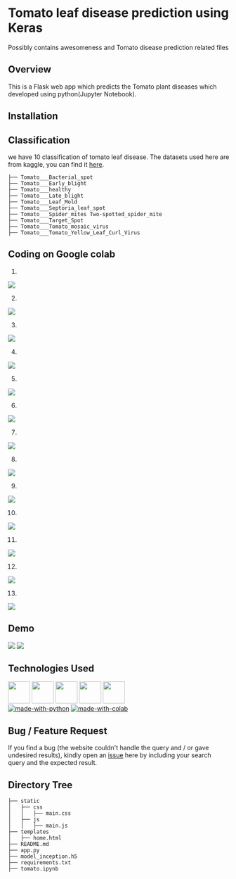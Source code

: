 # Tomato leaf disease prediction using Keras
Possibly contains awesomeness and Tomato disease prediction related files

## Overview
This is a Flask web app which predicts the Tomato plant diseases which developed using python(Jupyter Notebook).

## Installation

## Classification
we have 10 classification of tomato leaf disease. The datasets used here are from kaggle, you can find it [here](https://www.kaggle.com/noulam/tomato).
```
├── Tomato___Bacterial_spot
├── Tomato___Early_blight
├── Tomato___healthy
├── Tomato___Late_blight
├── Tomato___Leaf_Mold
├── Tomato___Septoria_leaf_spot
├── Tomato___Spider_mites Two-spotted_spider_mite
├── Tomato___Target_Spot
├── Tomato___Tomato_mosaic_virus
├── Tomato___Tomato_Yellow_Leaf_Curl_Virus
```

## Coding on Google colab
1.
<img target="_blank" src="https://64.media.tumblr.com/2653f8f5c8160b76e7e8732d8eac292d/f4b26b63d9bd44e6-0d/s1280x1920/f4f74f272de831eeaa3e1c01ccf769701569938f.png">

2.
<img target="_blank" src="https://64.media.tumblr.com/2a2fcdfa8ba27755f4517ca45573fb97/f4b26b63d9bd44e6-80/s1280x1920/4507bfb6e83b3bfd241a67327b8cbf9cd176db87.png">

3.
<img target="_blank" src="https://64.media.tumblr.com/cf912ee4d95ee894d5833dadc412480b/f4b26b63d9bd44e6-38/s1280x1920/cfc44f65a6c7132c19ad4725eed489558f2f8654.png">

4.
<img target="_blank" src="https://64.media.tumblr.com/c6f5dc2b1a502ff598c6f08580b65e91/f4b26b63d9bd44e6-15/s1280x1920/dba9d802fc3aec1a997ba1f737e9dc1e5f67faf2.png">

5.
<img target="_blank" src="https://64.media.tumblr.com/f7e543601e1ef7dd2ce920ba84c6ac60/1dea12d48a35a1f9-5f/s1280x1920/cd6cc0735b9080c95e02695adb65b4a5ca14c72a.png">

6.
<img target="_blank" src="https://64.media.tumblr.com/6efc9f32be266f2b2954ef69fa22eb32/1dea12d48a35a1f9-6b/s1280x1920/08a745ae1b6bf304be5060860d41fcd22820f0fc.png">

7.
<img target="_blank" src="https://64.media.tumblr.com/628903ae3d2d4d084c0a67af20c8f883/1dea12d48a35a1f9-0f/s1280x1920/3d4594dcafa07bc09c699d22d7891991537ac60b.png">

8.
<img target="_blank" src="https://64.media.tumblr.com/e51a26404f241d06224b840d80a8e93a/1dea12d48a35a1f9-2e/s1280x1920/7514f6dd83f00c75fd9906e00a48c107f5c7b7db.png">

9.
<img target="_blank" src="https://64.media.tumblr.com/ed8148e0dc0423df13e28fba914851fa/d25520b80d2fbb17-18/s1280x1920/74f46e16091b1378c2c7179b40f4e4af1328f2b5.png">

10.
<img target="_blank" src="https://64.media.tumblr.com/3e1e4ebb5f637d893c1208e26802a7cf/d25520b80d2fbb17-4e/s1280x1920/529c6ec11242faa5fe00c76b7d8c42ef767ce78b.png">

11.
<img target="_blank" src="https://64.media.tumblr.com/fe24a611adb4066146059a7b22dbc3f3/d25520b80d2fbb17-6c/s1280x1920/2fd6d7ce5f881b3b6ad745521a1ca5dea834b374.png">

12.
<img target="_blank" src="https://64.media.tumblr.com/4972dce49a38af2acc89a16ffee3fbd7/d25520b80d2fbb17-7b/s1280x1920/cd3bbdf00d8a523bb2b8defb3b205d92a13bfb26.png">

13.
<img target="_blank" src="https://64.media.tumblr.com/a8aa77cd841affb58843efa434e209de/d25520b80d2fbb17-31/s1280x1920/37e0bb04d0081a04198d21ba188678e42062bdbf.png">


## Demo
<img target="_blank" src="https://64.media.tumblr.com/acbfbd0d8e3fd727f06529acf8170892/960ca4f847eb658e-dd/s1280x1920/7cf1580b82948b22fd889faafb39770764f95440.png">

<img target="_blank" src="https://64.media.tumblr.com/9d6c747f9b4cf098660791a947ea5cba/960ca4f847eb658e-09/s1280x1920/56cc60abd93a13f4d725ba06150f5a0511c43e53.png">

## Technologies Used
[<img target="_blank" src="https://www.gstatic.com/devrel-devsite/prod/vbd0faab6c0701e17b2f66039dd03326fc0e1627ecbcddaec4cd383df8dda622c/tensorflow/images/lockup.svg" height=50>](https://www.tensorflow.org/) [<img target="_blank" src="https://keras.io/img/logo-small.png" height=50>](https://keras.io/) [<img target="_blank" src="https://numpy.org/doc/stable/_static/numpylogo.svg" height=50>](https://numpy.org/doc/stable/user/index.html) [<img target="_blank" src="https://flask.palletsprojects.com/en/1.1.x/_images/flask-logo.png" height=50>](https://flask.palletsprojects.com/en/1.1.x/) [<img target="_blank" src="https://werkzeug.palletsprojects.com/en/1.0.x/_static/werkzeug.png" height=50>](https://werkzeug.palletsprojects.com/en/1.0.x/)
<br>
[![made-with-python](https://img.shields.io/badge/made%20with-Python-yellow)](https://www.python.org/) [![made-with-colab](https://img.shields.io/badge/made%20with-Google%20Colab-yellowgreen)](Colabcolab.research.google.com)

## Bug / Feature Request

If you find a bug (the website couldn't handle the query and / or gave undesired results), kindly open an [issue](https://github.com/arunmozhidevan/tomato_disease/issues) here by including your search query and the expected result.

## Directory Tree 
```
├── static
│   ├── css
│   │   ├── main.css
│   ├── js
│   │   ├── main.js
├── templates
│   ├── home.html
├── README.md
├── app.py
├── model_inception.h5
├── requirements.txt
├── tomato.ipynb
```
